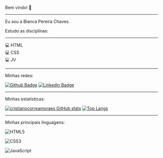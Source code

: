 Bem vindo! 🙋

<hr>

Eu sou a Bianca Pereira Chaves.

Estudo as disciplinas: <hr>
💻 HTML <br>
💻 CSS <br>
💻 JV <br>

<hr>

Minhas redes:

[![Github Badge](https://img.shields.io/badge/-Github-000?style=flat-square&logo=Github&logoColor=white&link=https://github.com/bhavx)](https://github.com/bchavx) [![Linkedin Badge](https://img.shields.io/badge/-LinkedIn-blue?style=flat-square&logo=Linkedin&logoColor=white&link=https://www.linkedin.com/in/bianca-pereira-chaves/)](https://www.linkedin.com/in/bianca-pereira-chaves/)

<hr>

Minhas estatísticas:

[![cristianocorreamoraes GitHub stats](https://github-readme-stats.vercel.app/api?username=bchavx)](https://github.com/bchavx/github-readme-stats) [![Top Langs](https://github-readme-stats.vercel.app/api/top-langs/?username=bchavx&layout=compact)](https://github.com/bchavx/github-readme-stats)

<hr>

Minhas principais linguagens: 

 ![HTML5](https://img.shields.io/badge/html5-%23E34F26.svg?style=for-the-badge&logo=html5&logoColor=white) 
 
 ![CSS3](https://img.shields.io/badge/css3-%231572B6.svg?style=for-the-badge&logo=css3&logoColor=white) 
 
 ![JavaScript](https://img.shields.io/badge/javascript-%23323330.svg?style=for-the-badge&logo=javascript&logoColor=%23F7DF1E)

 
